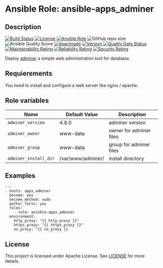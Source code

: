 # Ansible Role: ansible-apps_adminer

## Description

[![Build Status](https://travis-ci.com/lotusnoir/ansible-apps_adminer.svg?branch=master?style=flat)](https://travis-ci.com/lotusnoir/ansible-apps_adminer)
[![License](https://img.shields.io/badge/license-Apache--2.0-brightgreen?style=flat)](https://opensource.org/licenses/Apache-2.0)
[![Ansible Role](https://img.shields.io/badge/galaxy-apps_adminer-purple?style=flat)](https://galaxy.ansible.com/lotusnoir/apps_adminer)
![GitHub repo size](https://img.shields.io/github/repo-size/lotusnoir/ansible-apps_adminer?color=orange&style=flat)
![Ansible Quality Score](https://img.shields.io/ansible/quality/52290)
[![downloads](https://img.shields.io/ansible/role/d/52290)](https://galaxy.ansible.com/lotusnoir/apps_adminer)
[![Version](https://img.shields.io/github/release/lotusnoir/ansible-apps_adminer.svg)](https://github.com/lotusnoir/ansible-apps_adminer/releases/)
[![Quality Gate Status](https://sonarcloud.io/api/project_badges/measure?project=lotusnoir_ansible-apps_adminer&metric=alert_status)](https://sonarcloud.io/dashboard?id=lotusnoir_ansible-apps_adminer)
[![Maintainability Rating](https://sonarcloud.io/api/project_badges/measure?project=lotusnoir_ansible-apps_adminer&metric=sqale_rating)](https://sonarcloud.io/dashboard?id=lotusnoir_ansible-apps_adminer)
[![Reliability Rating](https://sonarcloud.io/api/project_badges/measure?project=lotusnoir_ansible-apps_adminer&metric=reliability_rating)](https://sonarcloud.io/dashboard?id=lotusnoir_ansible-apps_adminer)
[![Security Rating](https://sonarcloud.io/api/project_badges/measure?project=lotusnoir_ansible-apps_adminer&metric=security_rating)](https://sonarcloud.io/dashboard?id=lotusnoir_ansible-apps_adminer)

Deploy [adminer](https://github.com/vrana/adminer) a simple web administration tool for database. 

## Requierements

You need to install and configure a web server like nginx / apache.

## Role variables

| Name                  | Default Value     | Description                 |
| --------------------- | ----------------- | ----------------------------|
| `adminer_version`     | 4.8.0             | adminer version             |
| `adminer_owner`       | www-data          | owner for adminer files     |
| `adminer_group`       | www-data          | group for adminer files     |
| `adminer_install_dir` | /var/www/adminer/ | install directory           |

## Examples

	---
	- hosts: apps_adminer
	  become: yes
	  become_method: sudo
	  gather_facts: yes
	  roles:
	    - role: ansible-apps_adminer
	  environment: 
	    http_proxy: "{{ http_proxy }}"
	    https_proxy: "{{ https_proxy }}"
	    no_proxy: "{{ no_proxy }}

## License

This project is licensed under Apache License. See [LICENSE](/LICENSE) for more details.
